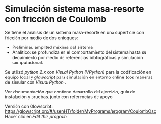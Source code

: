 # Simulación sistema masa-resorte con fricción de Coulomb

Se tiene el análisis de un sistema masa-resorte en una superficie con fricción por medio de dos enfoques:
* Preliminar: amplitud máxima del sistema
* Analítico: se profundiza en el comportamiento del sistema hasta su decaimiento por medio de referencias bibliográficas y simulación computacional.

Se utilizó *python 2.x* con *Visual Python (VPython)* para la codificación en equipo local y *glowscript* para simulación en entorno online (dos maneras de simular con *Visual Python*).

Ver documentación que contiene desarrollo del ejercicio, guía de instalación y pruebas, junto con referencias de apoyo.

Versión con Glowscript: https://glowscript.org/#/user/HT/folder/MyPrograms/program/CoulombOsc
Hacer clic en *Edit this program*